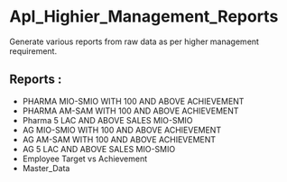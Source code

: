 # Apl_Highier_Management_Reports
Generate various reports from raw data as per higher management requirement. 

## Reports :

- PHARMA MIO-SMIO WITH 100 AND ABOVE ACHIEVEMENT
- PHARMA AM-SAM WITH 100 AND ABOVE ACHIEVEMENT
- Pharma 5 LAC AND ABOVE SALES MIO-SMIO
- AG MIO-SMIO WITH 100 AND ABOVE ACHIEVEMENT
- AG AM-SAM WITH 100 AND ABOVE ACHIEVEMENT
- AG 5 LAC AND ABOVE SALES MIO-SMIO
- Employee Target vs Achievement 
- Master_Data
